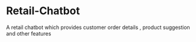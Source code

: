 # Retail-Chatbot
A retail chatbot which provides customer order details , product suggestion and other features
